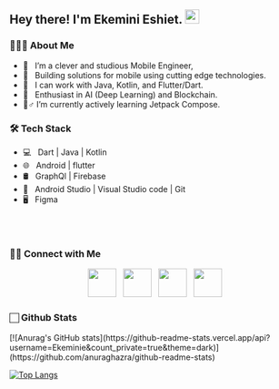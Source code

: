 <h2> Hey there! I'm Ekemini Eshiet. <img src="https://github.com/souvikguria98/souvikguria98/blob/master/Hi.gif" width="25"></h2>

<h3> 👨🏻‍💻 About Me </h3>

- 🔭 &nbsp; I’m a clever and studious Mobile Engineer,
- 🤔 &nbsp; Building solutions for mobile using cutting edge technologies.
- 💼 &nbsp; I can work with Java, Kotlin, and Flutter/Dart.
- 🌱 &nbsp; Enthusiast in AI (Deep Learning) and Blockchain.
- 👯♂ I’m currently actively learning Jetpack Compose.

<h3>🛠 Tech Stack</h3>

- 💻 &nbsp; Dart | Java | Kotlin
- 🌐 &nbsp; Android | flutter
- 🛢 &nbsp; GraphQl | Firebase
- 🔧 &nbsp; Android Studio | Visual Studio code | Git
- 🖥 &nbsp; Figma

<br>

<!-- <img align="center" src="https://github-readme-stats.vercel.app/api?username=Uticodes&include_all_commits=true&count_private=true&show_icons=true&line_height=20&title_color=7A7ADB&icon_color=2234AE&text_color=D3D3D3&bg_color=0,000000,130F40" alt="Uticodes's Github Stats">
 -->
</br>

<!-- [![Top Langs](https://github-readme-stats.vercel.app/api/top-langs/?username=Ekeminie&layout=compact&text_color=daf7dc&bg_color=151515)](https://github.com/devSouvik/github-readme-stats) -->


<h3> 🤝🏻 Connect with Me </h3>

<p align="center">
&nbsp; <a href="https://twitter.com/eshietkemi" target="_blank" rel="noopener noreferrer"><img src="https://img.icons8.com/plasticine/100/000000/twitter.png" width="50" /></a>
&nbsp; <a href="https://www.instagram.com/eshiet_kemi/" target="_blank" rel="noopener noreferrer"><img src="https://img.icons8.com/plasticine/100/000000/instagram-new.png" width="50" /></a>
&nbsp; <a href="https://www.linkedin.com/in/ekeminieshiet/" target="_blank" rel="noopener noreferrer"><img src="https://img.icons8.com/plasticine/100/000000/linkedin.png" width="50" /></a>
&nbsp; <a href="mailto:eshietekemini8@gmail.com" target="_blank" rel="noopener noreferrer"><img src="https://img.icons8.com/plasticine/100/000000/gmail.png"  width="50" /></a>
</p> 


<h3> 🏻 Github Stats </h3>
[![Anurag's GitHub stats](https://github-readme-stats.vercel.app/api?username=Ekeminie&count_private=true&theme=dark)](https://github.com/anuraghazra/github-readme-stats)




[![Top Langs](https://github-readme-stats.vercel.app/api/top-langs/?username=Ekeminie&count_private=true&show_icons=true&theme=dark)](https://github.com/anuraghazra/github-readme-stats)
